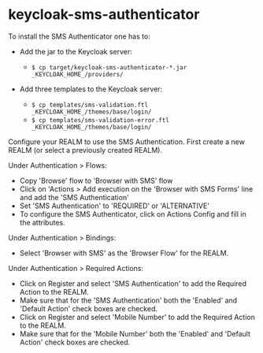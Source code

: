 # keycloak-sms-authenticator

To install the SMS Authenticator one has to:

* Add the jar to the Keycloak server:
  * `$ cp target/keycloak-sms-authenticator-*.jar _KEYCLOAK_HOME_/providers/`

* Add three templates to the Keycloak server:
  * `$ cp templates/sms-validation.ftl _KEYCLOAK_HOME_/themes/base/login/`
  * `$ cp templates/sms-validation-error.ftl _KEYCLOAK_HOME_/themes/base/login/`

Configure your REALM to use the SMS Authentication.
First create a new REALM (or select a previously created REALM).

Under Authentication > Flows:
* Copy 'Browse' flow to 'Browser with SMS' flow
* Click on 'Actions > Add execution on the 'Browser with SMS Forms' line and add the 'SMS Authentication'
* Set 'SMS Authentication' to 'REQUIRED' or 'ALTERNATIVE'
* To configure the SMS Authenticator, click on Actions  Config and fill in the attributes.

Under Authentication > Bindings:
* Select 'Browser with SMS' as the 'Browser Flow' for the REALM.

Under Authentication > Required Actions:
* Click on Register and select 'SMS Authentication' to add the Required Action to the REALM.
* Make sure that for the 'SMS Authentication' both the 'Enabled' and 'Default Action' check boxes are checked.
* Click on Register and select 'Mobile Number' to add the Required Action to the REALM.
* Make sure that for the 'Mobile Number' both the 'Enabled' and 'Default Action' check boxes are checked.
